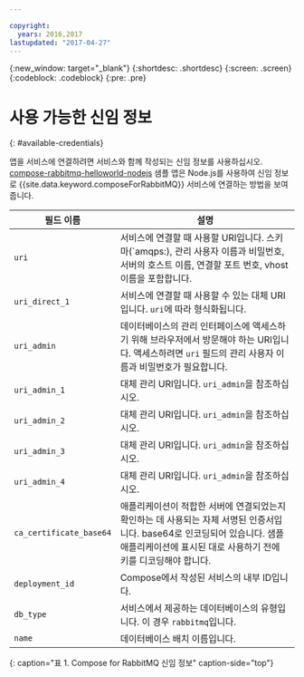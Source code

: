 ```yaml
---

copyright:
  years: 2016,2017
lastupdated: "2017-04-27"
---
```


{:new_window: target="_blank"}
{:shortdesc: .shortdesc}
{:screen: .screen}
{:codeblock: .codeblock}
{:pre: .pre}

# 사용 가능한 신임 정보
{: #available-credentials}

앱을 서비스에 연결하려면 서비스와 함께 작성되는 신임 정보를 사용하십시오. [compose-rabbitmq-helloworld-nodejs](https://github.com/IBM-Bluemix/compose-rabbitmq-helloworld-nodejs) 샘플 앱은 Node.js를 사용하여 신임 정보로 {{site.data.keyword.composeForRabbitMQ}} 서비스에 연결하는 방법을 보여줍니다. 

필드 이름 |설명
----------|-----------
`uri`|서비스에 연결할 때 사용할 URI입니다. 스키마(`amqps:), 관리 사용자 이름과 비밀번호, 서버의 호스트 이름, 연결할 포트 번호, vhost 이름을 포함합니다.
`uri_direct_1`|서비스에 연결할 때 사용할 수 있는 대체 URI입니다. `uri`에 따라 형식화됩니다.
`uri_admin`|데이터베이스의 관리 인터페이스에 액세스하기 위해 브라우저에서 방문해야 하는 URI입니다. 액세스하려면 `uri` 필드의 관리 사용자 이름과 비밀번호가 필요합니다.
`uri_admin_1`|대체 관리 URI입니다. `uri_admin`을 참조하십시오.
`uri_admin_2`|대체 관리 URI입니다. `uri_admin`을 참조하십시오.
`uri_admin_3`|대체 관리 URI입니다. `uri_admin`을 참조하십시오.
`uri_admin_4`|대체 관리 URI입니다. `uri_admin`을 참조하십시오.
`ca_certificate_base64`|애플리케이션이 적합한 서버에 연결되었는지 확인하는 데 사용되는 자체 서명된 인증서입니다. base64로 인코딩되어 있습니다. 샘플 애플리케이션에 표시된 대로 사용하기 전에 키를 디코딩해야 합니다.
`deployment_id`|Compose에서 작성된 서비스의 내부 ID입니다.
`db_type`|서비스에서 제공하는 데이터베이스의 유형입니다. 이 경우 `rabbitmq`입니다.
`name`|데이터베이스 배치 이름입니다.
{: caption="표 1. Compose for RabbitMQ 신임 정보" caption-side="top"}
